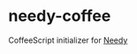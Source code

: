 needy-coffee
============

CoffeeScript initializer for [Needy](https://github.com/BlueJeansAndRain/needy)
